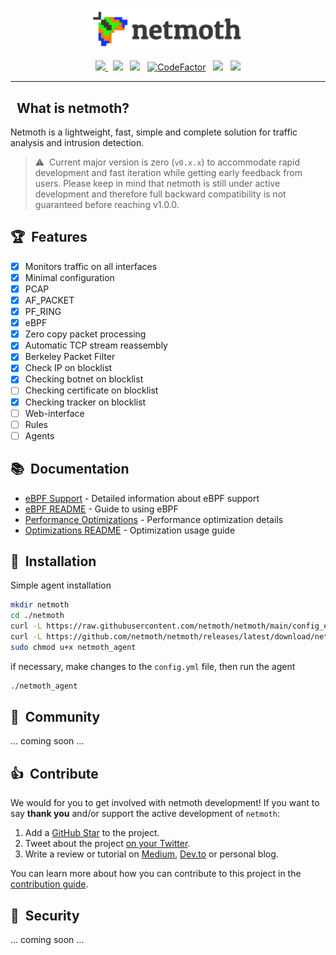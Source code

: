 <p align="center">
    <a href="https://netmoth.com" target="_blank" rel="noopener">
        <img src="https://github.com/netmoth/.github/raw/main/img/logo.svg" alt="A lightweight, fast, simple and complete solution for traffic analysis and intrusion detection" width="50%" />
    </a>
</p>

<p align="center">
    <a href="https://github.com/netmoth/netmoth/releases">
    <img src="https://img.shields.io/github/v/release/netmoth/netmoth?sort=semver&label=Release&color=651FFF" />
    </a>
    &nbsp;
    <a href="/LICENSE"><img src="https://img.shields.io/badge/license-Apache--2.0-green.svg"></a>
    &nbsp;
    <a href="https://goreportcard.com/report/github.com/netmoth/netmoth"><img src="https://goreportcard.com/badge/github.com/netmoth/netmoth"></a>
    &nbsp;
    <a href="https://www.codefactor.io/repository/github/netmoth/netmoth"><img src="https://www.codefactor.io/repository/github/netmoth/netmoth/badge" alt="CodeFactor" /></a>
    &nbsp;
    <a href="https://github.com/netmoth/netmoth"><img src="https://img.shields.io/badge/backend-go-orange.svg"></a>
    &nbsp;
    <a href="https://github.com/netmoth/netmoth/blob/main/go.mod"><img src="https://img.shields.io/github/go-mod/go-version/netmoth/netmoth?color=7fd5ea"></a>
</p>

---

## &nbsp;&nbsp;What is netmoth?

Netmoth is a lightweight, fast, simple and complete solution for traffic analysis and intrusion detection.

> ⚠️&nbsp;&nbsp;Current major version is zero (`v0.x.x`) to accommodate rapid development and fast iteration while getting early feedback from users. Please keep in mind that netmoth is still under active development and therefore full backward compatibility is not guaranteed before reaching v1.0.0.


## 🏆&nbsp;&nbsp;Features

- [x] Monitors traffic on all interfaces
- [x] Minimal configuration
- [x] PCAP
- [x] AF_PACKET 
- [x] PF_RING
- [x] eBPF
- [x] Zero copy packet processing
- [x] Automatic TCP stream reassembly
- [x] Berkeley Packet Filter
- [x] Check IP on blocklist
- [x] Checking botnet on blocklist
- [ ] Checking certificate on blocklist
- [x] Checking tracker on blocklist
- [ ] Web-interface
- [ ] Rules
- [ ] Agents

## 📚&nbsp;&nbsp;Documentation

- [eBPF Support](docs/EBPF_SUPPORT.md) - Detailed information about eBPF support
- [eBPF README](docs/README_EBPF.md) - Guide to using eBPF
- [Performance Optimizations](docs/PERFORMANCE_OPTIMIZATIONS.md) - Performance optimization details
- [Optimizations README](docs/README_OPTIMIZATIONS.md) - Optimization usage guide

## 🏁&nbsp;&nbsp;Installation

Simple agent installation
```bash
mkdir netmoth
cd ./netmoth
curl -L https://raw.githubusercontent.com/netmoth/netmoth/main/config_example.yml > config.yml
curl -L https://github.com/netmoth/netmoth/releases/latest/download/netmoth_agent_Linux_x86_64 > netmoth_agent
sudo chmod u+x netmoth_agent
```

if necessary, make changes to the `config.yml` file, then run the agent
```bash
./netmoth_agent
```


## 👑&nbsp;&nbsp;Community

... coming soon ...

## 👍&nbsp;&nbsp;Contribute

We would for you to get involved with netmoth development! If you want to say **thank you** and/or support the active development of `netmoth`:

1. Add a [GitHub Star](https://github.com/netmoth/netmoth/stargazers) to the project.
2. Tweet about the project [on your Twitter](https://twitter.com/intent/tweet?text=%F0%9F%9A%80%20netmoth%20-%20a%20lightweight%2C%20fast%2C%20simple%20and%20complete%20solution%20for%20traffic%20analysis%20and%20intrusion%20detection%20on%20%23Go%20https%3A//github.com/netmoth/netmoth).
3. Write a review or tutorial on [Medium](https://medium.com/), [Dev.to](https://dev.to/) or personal blog.

You can learn more about how you can contribute to this project in the [contribution guide](CONTRIBUTING.md).

## 🚨&nbsp;&nbsp;Security

... coming soon ...

